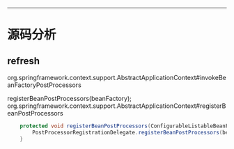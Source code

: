 
___
# 源码分析

## refresh

org.springframework.context.support.AbstractApplicationContext#invokeBeanFactoryPostProcessors


registerBeanPostProcessors(beanFactory);
org.springframework.context.support.AbstractApplicationContext#registerBeanPostProcessors
```java
	protected void registerBeanPostProcessors(ConfigurableListableBeanFactory beanFactory) {
		PostProcessorRegistrationDelegate.registerBeanPostProcessors(beanFactory, this);
	}
```

